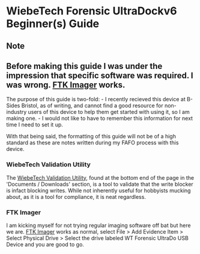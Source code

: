 # WiebeTech Forensic UltraDockv6 Beginner(s) Guide
## Note
Before making this guide I was under the impression that specific software was required. I was wrong. [FTK Imager](https://www.exterro.com/ftk-product-downloads/) works.
---
The purpose of this guide is two-fold:
	- I recently recieved this device at B-Sides Bristol, as of writing, and cannot find a good resource for non-industry users of this device to help them get started with using it, so I am making one.
	- I would not like to have to remember this information for next time I need to set it up.

With that being said, the formatting of this guide will not be of a high standard as these are notes written during my FAFO process with this device.

### WiebeTech Validation Utility
The [WiebeTech Validation Utility](https://cdsg.com/products/forensic-write-blocking-drive-docks), found at the bottom end of the page in the 'Documents / Downloads' section, is a tool to validate that the write blocker is infact blocking writes.
While not inherently useful for hobbyists mucking about, as it is a tool for compliance, it is neat regardless.

### FTK Imager
I am kicking myself for not trying regular imaging software off bat but here we are. [FTK Imager](https://www.exterro.com/ftk-product-downloads/) works as normal, select File > Add Evidence Item > Select Physical Drive > Select the drive labeled WT Forensic UltraDo USB Device and you are good to go.

